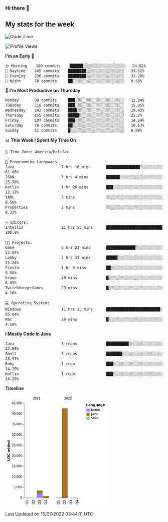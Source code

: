 ### Hi there 👋

## My stats for the week
<!--START_SECTION:waka-->
![Code Time](http://img.shields.io/badge/Code%20Time-0%20secs-blue)

![Profile Views](http://img.shields.io/badge/Profile%20Views-0-blue)

**I'm an Early 🐤** 

```text
🌞 Morning    180 commits    ██████░░░░░░░░░░░░░░░░░░░   24.62% 
🌆 Daytime    245 commits    ████████░░░░░░░░░░░░░░░░░   33.52% 
🌃 Evening    236 commits    ████████░░░░░░░░░░░░░░░░░   32.28% 
🌙 Night      70 commits     ██░░░░░░░░░░░░░░░░░░░░░░░   9.58%

```
📅 **I'm Most Productive on Thursday** 

```text
Monday       88 commits     ███░░░░░░░░░░░░░░░░░░░░░░   12.04% 
Tuesday      110 commits    ███░░░░░░░░░░░░░░░░░░░░░░   15.05% 
Wednesday    142 commits    ████░░░░░░░░░░░░░░░░░░░░░   19.43% 
Thursday     155 commits    █████░░░░░░░░░░░░░░░░░░░░   21.2% 
Friday       107 commits    ███░░░░░░░░░░░░░░░░░░░░░░   14.64% 
Saturday     78 commits     ██░░░░░░░░░░░░░░░░░░░░░░░   10.67% 
Sunday       51 commits     █░░░░░░░░░░░░░░░░░░░░░░░░   6.98%

```


📊 **This Week I Spent My Time On** 

```text
⌚︎ Time Zone: America/Halifax

💬 Programming Languages: 
Java                     7 hrs 16 mins       ███████████████░░░░░░░░░░   61.06% 
JSON                     3 hrs 4 mins        ██████░░░░░░░░░░░░░░░░░░░   25.78% 
Kotlin                   1 hr 26 mins        ███░░░░░░░░░░░░░░░░░░░░░░   12.12% 
YAML                     3 mins              ░░░░░░░░░░░░░░░░░░░░░░░░░   0.56% 
Properties               2 mins              ░░░░░░░░░░░░░░░░░░░░░░░░░   0.33%

🔥 Editors: 
IntelliJ                 11 hrs 55 mins      █████████████████████████   100.0%

🐱‍💻 Projects: 
Game                     6 hrs 23 mins       █████████████░░░░░░░░░░░░   53.64% 
Lobby                    2 hrs 31 mins       █████░░░░░░░░░░░░░░░░░░░░   21.24% 
Fiesta                   1 hr 8 mins         ██░░░░░░░░░░░░░░░░░░░░░░░   9.58% 
brane                    48 mins             █░░░░░░░░░░░░░░░░░░░░░░░░   6.85% 
TwitchHungerGames        29 mins             █░░░░░░░░░░░░░░░░░░░░░░░░   4.16%

💻 Operating System: 
Windows                  11 hrs 25 mins      ████████████████████████░   95.84% 
Mac                      29 mins             █░░░░░░░░░░░░░░░░░░░░░░░░   4.16%

```

**I Mostly Code in Java** 

```text
Java                     3 repos             ██████████░░░░░░░░░░░░░░░   42.86% 
Shell                    2 repos             ███████░░░░░░░░░░░░░░░░░░   28.57% 
Ruby                     1 repo              ███░░░░░░░░░░░░░░░░░░░░░░   14.29% 
Kotlin                   1 repo              ███░░░░░░░░░░░░░░░░░░░░░░   14.29%

```


**Timeline**

![Chart not found](https://raw.githubusercontent.com/lyndseyy/lyndseyy/main/charts/bar_graph.png) 


 Last Updated on 15/07/2022 03:44:11 UTC
<!--END_SECTION:waka-->